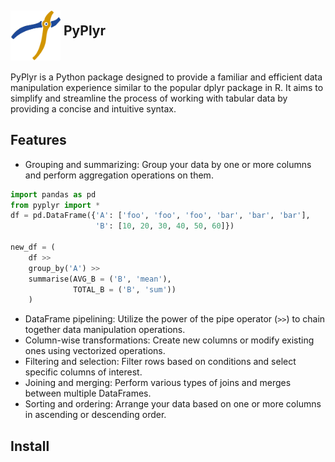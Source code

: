 ## <img src="images/PyPlyr_Icon.png" alt="Project Logo" align="middle" width="80" height="80"> PyPlyr

PyPlyr is a Python package designed to provide a familiar and efficient data manipulation experience similar to the popular dplyr package in R. It aims to simplify and streamline the process of working with tabular data by providing a concise and intuitive syntax.

## Features

- Grouping and summarizing: Group your data by one or more columns and perform aggregation operations on them.

```python
import pandas as pd
from pyplyr import *
df = pd.DataFrame({'A': ['foo', 'foo', 'foo', 'bar', 'bar', 'bar'],
                   'B': [10, 20, 30, 40, 50, 60]})

new_df = (
    df >> 
    group_by('A') >> 
    summarise(AVG_B = ('B', 'mean'),
              TOTAL_B = ('B', 'sum'))
    )
```


- DataFrame pipelining: Utilize the power of the pipe operator (`>>`) to chain together data manipulation operations.
- Column-wise transformations: Create new columns or modify existing ones using vectorized operations.
- Filtering and selection: Filter rows based on conditions and select specific columns of interest.
- Joining and merging: Perform various types of joins and merges between multiple DataFrames.
- Sorting and ordering: Arrange your data based on one or more columns in ascending or descending order.

## Install